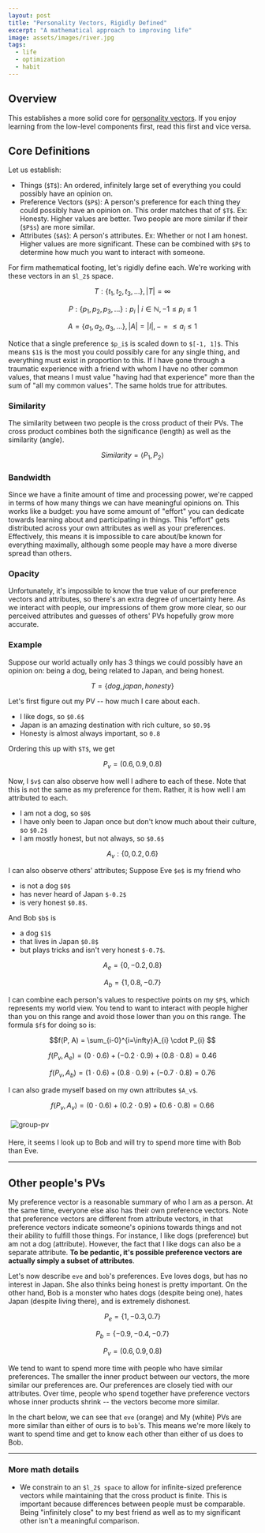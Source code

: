 ```yaml
---
layout: post
title: "Personality Vectors, Rigidly Defined"
excerpt: "A mathematical approach to improving life"
image: assets/images/river.jpg
tags: 
  - life
  - optimization
  - habit
---
```


## Overview
This establishes a more solid core for [personality vectors]({{site.url}}/resources/personality-vectors/). If you enjoy learning from the low-level components first, read this first and vice versa.

## Core Definitions
Let us establish:
* Things (`$T$`): An ordered, infinitely large set of everything you could possibly have an opinion on.
* Preference Vectors (`$P$`): A person's preference for each thing they could possibly have an opinion on. This order matches that of `$T$`. Ex: Honesty. Higher values are better.
Two people are more similar if their (`$P$s`) are more similar.
* Attributes (`$A$`): A person's attributes. Ex: Whether or not I am honest. Higher values are more significant. These can be combined with `$P$` to determine how much you want to interact with someone. 

For firm mathematical footing, let's rigidly define each. We're working with these vectors in an `$l_2$` space.

$$T: \{t_1, t_2, t_3, ...\}, |T| = \infty$$

$$P: \{p_1, p_2, p_3, ...\}: p_i\ |\ i \in \mathbb{N}, -1 \leq p_i \leq 1$$

$$A = \{a_1, a_2, a_3, ...\}, |A| = |I|, -= \leq a_i \leq 1$$

Notice that a single preference `$p_i$` is scaled down to `$[-1, 1]$`. This means `$1$` is the most you could possibly care for any single thing, and everything must exist
in proportion to this. If I have gone through a traumatic experience with a friend with whom I have no other common values, that means I must value "having had that experience"
more than the sum of "all my common values". The same holds true for attributes.

### Similarity

The similarity between two people is the cross product of their PVs. The cross product combines both the significance (length) as well as the similarity (angle).

$$Similarity = \langle P_1, P_2 \rangle$$

### Bandwidth

Since we have a finite amount of time and processing power, we're capped in terms of how many things we can have meaningful opinions on. This works like
a budget: you have some amount of "effort" you can dedicate towards learning about and participating in things. This "effort" gets distributed 
across your own attributes as well as your preferences. Effectively, this means it is impossible to care about/be known for everything maximally, although
some people may have a more diverse spread than others.

### Opacity

Unfortunately, it's impossible to know the true value of our preference vectors and attributes, so there's an extra degree of uncertainty here. As we interact with people,
our impressions of them grow more clear, so our perceived attributes and guesses of others' PVs hopefully grow more accurate.

### Example

Suppose our world actually only has 3 things we could possibly have an opinion on: being a dog, being related to Japan, and being honest.

$$T = \{dog, japan, honesty\}$$

Let's first figure out my PV -- how much I care about each.

* I like dogs, so `$0.6$`
* Japan is an amazing destination with rich culture, so `$0.9$`
* Honesty is almost always important, so `0.8`

Ordering this up with `$T$`, we get 

$$P_v = (0.6, 0.9, 0.8)$$

Now, I `$v$` can also observe how well I adhere to each of these. Note that this is not the same as my preference for them. Rather, it is
how well I am attributed to each.

* I am not a dog, so `$0$`
* I have only been to Japan once but don't know much about their culture, so `$0.2$`
* I am mostly honest, but not always, so `$0.6$`

$$ A_{v}: \{0, 0.2, 0.6\} $$

I can also observe others' attributes; Suppose Eve `$e$` is my friend who 
* is not a dog `$0$`
* has never heard of Japan `$-0.2$`
* is very honest `$0.8$`. 

And Bob `$b$` is 
* a dog `$1$` 
* that lives in Japan `$0.8$`
* but plays tricks and isn't very honest `$-0.7$`. 

$$A_{e} = \{0, -0.2, 0.8\}$$

$$A_{b} = \{1, 0.8, -0.7\}$$


I can combine each person's values to respective points on my `$P$`, which represents my world view. 
You tend to want to interact with people higher than you on this range and avoid those lower than you on this range.
The formula `$f$` for doing so is:

$$f(P, A) = \sum_{i-0}^{i=\infty}A_{i} \cdot P_{i} $$

$$f(P_v, A_{e}) = (0 \cdot 0.6) + (-0.2 \cdot 0.9) + (0.8 \cdot 0.8) = 0.46$$

$$f(P_v, A_{b}) = (1 \cdot 0.6) + (0.8 \cdot 0.9) + (-0.7 \cdot 0.8) = 0.76$$

I can also grade myself based on my own attributes `$A_v$`.

$$f(P_v, A_{v}) = (0 \cdot 0.6) + (0.2 \cdot 0.9) + (0.6 \cdot 0.8) = 0.66$$


<div id='myDiv'></div>

<img src="{{ site.url }}/assets/images/preference-vectors/group-pv.png" alt="group-pv" style="background-color:#fff; padding: 5px 5px 5px 5px;"/>

<script>
var eve = {
  x: [0.46],
  y: [0],
  type: 'scatter',
  hoverinfo: 'x'
};
var bob = {
  x: [0.76],
  y: [0],
  type: 'scatter',
  hoverinfo: 'x'
};
var me = {
  x: [0.66],
  y: [0],
  type: 'scatter',
  hoverinfo: 'x'
};


var layout = {
  hovermode: 'closest',
  showlegend: false,
  xaxis: {
	range: [-1,1],
    autorange: false,
    showgrid: false,
    zeroline: false,
    showline: false,
    autotick: true,
    ticks: 'outside',
    showticklabels: true
  },
  yaxis: {
    autorange: false,
    showgrid: false,
    zeroline: false,
    showline: false,
    autotick: false,
	zerolinewidth:3,
    showticklabels: false
  },
  annotations: [
	{
		xref: 'x',
    	yref: 'y',
    	x: 0.46,
    	y: 0.1,
    	xanchor: 'center',
    	text: 'Eve',
		yanchor: 'bottom',
  	},
	{
		xref: 'x',
    	yref: 'y',
    	x: 0.76,
    	y: 0.1,
    	xanchor: 'center',
    	text: 'Bob',
		yanchor: 'bottom',
  	},
	{
		xref: 'x',
    	yref: 'y',
    	x: 0.66,
    	y: 0.1,
    	xanchor: 'center',
    	text: 'Me',
		yanchor: 'bottom',
  	}
  ]
};

var data = [eve, bob, me];
Plotly.newPlot('myDiv', data, layout);
</script>

Here, it seems I look up to Bob and will try to spend more time with Bob than Eve.


---

## Other people's PVs

My preference vector is a reasonable summary of who I am as a person. At the same time, everyone else also has their own preference vectors.
Note that preference vectors are different from attribute vectors, in that preference vectors indicate someone's opinions towards things and
not their ability to fulfill those things. For instance, I like dogs (preference) but am not a dog (attribute). However, the fact that I like dogs 
can also be a separate attribute. **To be pedantic, it's possible preference vectors are actually simply a subset of attributes**.

Let's now describe `eve` and `bob`'s preferences.
Eve loves dogs, but has no interest in Japan. She also thinks being honest is pretty important. 
On the other hand, Bob is a monster who hates dogs (despite being one), hates Japan (despite living there), and is extremely dishonest.

$$P_e=\{1, -0.3, 0.7\}$$

$$P_b=\{-0.9, -0.4, -0.7\}$$

$$P_v = (0.6, 0.9, 0.8)$$

We tend to want to spend more time with people who have similar preferences. The smaller the inner product between our vectors,
the more similar our preferences are. Our preferences are closely tied with our attributes.
Over time, people who spend together have preference vectors whose inner products shrink -- the vectors become more similar.

In the chart below, we can see that `eve` (orange) and My (white) PVs are more similar than either of ours is to `bob`'s. This
means we're more likely to want to spend time and get to know each other than either of us does to Bob.

<div id='otherPeople'></div>
<script>
Plotly.d3.csv('https://www.yangvincent.com/assets/pv1.csv', function(err, rows){
    function unpack(rows, key) {
        return rows.map(function(row) 
        { return row[key]; }); 
    }
          
	var x = unpack(rows , 'x');
	var y = unpack(rows , 'y');
	var z = unpack(rows , 'z'); 
	var c = unpack(rows , 'color');
	Plotly.newPlot('otherPeople', [{
	  type: 'scatter3d',
	  mode: 'lines',
	  x: x,
	  y: y,
	  z: z,
	  opacity: 1,
	  line: {
	    width: 6,
	    color: c,
	    reversescale: false
	  }
	}], {
			autosize: true,
			margin: {
				l: 5,
				r: 5,
				b: 5,
				t: 5,
			}
	});
});
</script>

--- 

### More math details

* We constrain to an `$l_2$ space` to allow for infinite-sized preference vectors while maintaining that the cross product is finite. This is important
because differences between people must be comparable. Being "infinitely close" to my best friend as well as to my significant other isn't a meaningful comparison.
